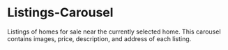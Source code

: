 # Listings-Carousel
Listings of homes for sale near the currently selected home. This carousel contains images, price, description, and address of each listing.
